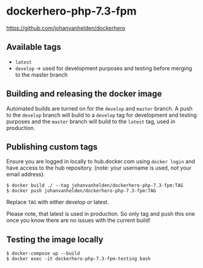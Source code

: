 # dockerhero-php-7.3-fpm

https://github.com/johanvanhelden/dockerhero

## Available tags
- `latest`
- `develop` -> used for development purposes and testing before merging to the master branch

## Building and releasing the docker image

Automated builds are turned on for the `develop` and `master` branch.
A push to the `develop` branch will build to a `develop` tag for development and testing purposes and the `master`
branch will build to the `latest` tag, used in production.

## Publishing custom tags

Ensure you are logged in locally to hub.docker.com using `docker login` and have access to the hub repository.
(note: your username is used, not your email address).

```
$ docker build ./ --tag johanvanhelden/dockerhero-php-7.3-fpm:TAG
$ docker push johanvanhelden/dockerhero-php-7.3-fpm:TAG
```
Replace `TAG` with either develop or latest.

Please note, that latest is used in production.
So only tag and push this one once you know there are no issues with the current build!

## Testing the image locally

```
$ docker-compose up --build
$ docker exec -it dockerhero-php-7.3-fpm-testing bash
```
